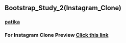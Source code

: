 ## Bootstrap_Study_2(Instagram_Clone)
### [patika](https://academy.patika.dev/tr/profile)
### For Instagram Clone Preview [Click this link](https://github.com/KaderErgin/Bootstrap/tree/main/Bootstrap_Study_2/) 
